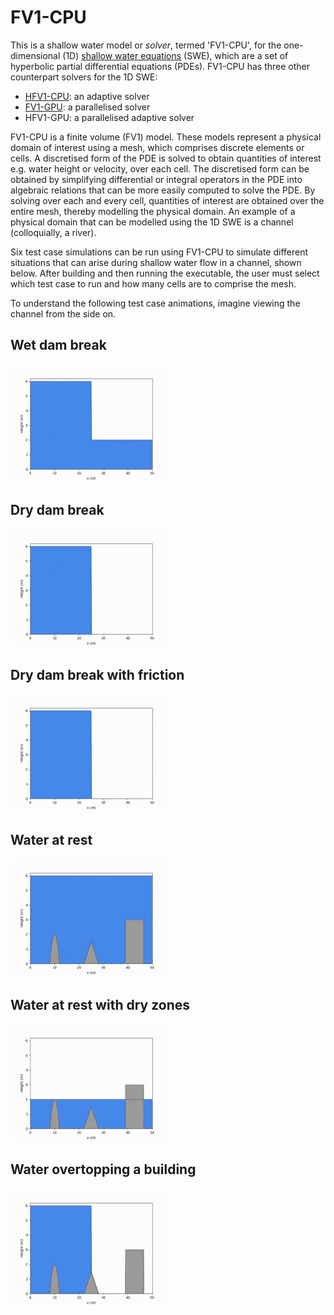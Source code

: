# FV1-CPU

This is a shallow water model or *solver*, termed 'FV1-CPU', for the one-dimensional (1D) [shallow water equations](https://en.wikipedia.org/wiki/Shallow_water_equations) (SWE), which are a set of hyperbolic partial differential equations (PDEs). FV1-CPU has three other counterpart solvers for the 1D SWE:

* [HFV1-CPU](github.com/al0vya/HFV1_cpp): an adaptive solver
* [FV1-GPU](github.com/al0vya/FV1_GPU): a parallelised solver
* HFV1-GPU: a parallelised adaptive solver

FV1-CPU is a finite volume (FV1) model. These models represent a physical domain of interest using a mesh, which comprises discrete elements or cells. A discretised form of the PDE is solved to obtain quantities of interest e.g. water height or velocity, over each cell. The discretised form can be obtained by simplifying differential or integral operators in the PDE into algebraic relations that can be more easily computed to solve the PDE. By solving over each and every cell, quantities of interest are obtained over the entire mesh, thereby modelling the physical domain. An example of a physical domain that can be modelled using the 1D SWE is a channel (colloquially, a river).

Six test case simulations can be run using FV1-CPU to simulate different situations that can arise during shallow water flow in a channel, shown below. After building and then running the executable, the user must select which test case to run and how many cells are to comprise the mesh.

To understand the following test case animations, imagine viewing the channel from the side on.

## Wet dam break

<img src="https://github.com/al0vya/FV1_GPU/blob/master/FV1_GPU_1D/test_case_gifs/wet_dam_break.gif" width="50%" height="50%">

## Dry dam break

<img src="https://github.com/al0vya/FV1_GPU/blob/master/FV1_GPU_1D/test_case_gifs/dry_dam_break.gif" width="50%" height="50%">

## Dry dam break with friction

<img src="https://github.com/al0vya/FV1_GPU/blob/master/FV1_GPU_1D/test_case_gifs/dry_dam_break_fric.gif" width="50%" height="50%">

## Water at rest

<img src="https://github.com/al0vya/FV1_GPU/blob/master/FV1_GPU_1D/test_case_gifs/wet_c_property.gif" width="50%" height="50%">

## Water at rest with dry zones

<img src="https://github.com/al0vya/FV1_GPU/blob/master/FV1_GPU_1D/test_case_gifs/wet_dry_c_property.gif" width="50%" height="50%">

## Water overtopping a building

<img src="https://github.com/al0vya/FV1_GPU/blob/master/FV1_GPU_1D/test_case_gifs/building_overtopping.gif" width="50%" height="50%">
